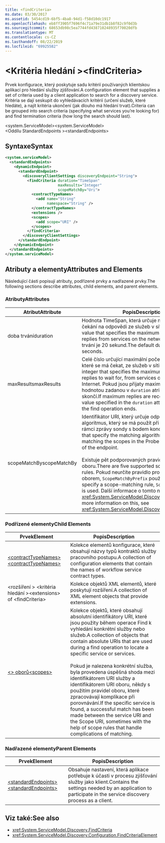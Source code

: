 ```yaml
---
title: <findCriteria>
ms.date: 03/30/2017
ms.assetid: 5454cd19-6bf5-4ba8-94d1-f58d10dc1917
ms.openlocfilehash: eb8ff3905f7696f4c71a79e31db1b8f82c9f0d3b
ms.sourcegitcommit: 68653db98c5ea7744fd438710248935f70020dfb
ms.translationtype: MT
ms.contentlocale: cs-CZ
ms.lasthandoff: 08/22/2019
ms.locfileid: "69925582"
---
```

# <a name="findcriteria"></a><span data-ttu-id="f1760-101">\<Kritéria hledání ></span><span class="sxs-lookup"><span data-stu-id="f1760-101">\<findCriteria></span></span>
<span data-ttu-id="f1760-102">Prvek konfigurace, který poskytuje sadu kritérií používaných klientskou aplikací pro hledání služby zjišťování.</span><span class="sxs-lookup"><span data-stu-id="f1760-102">A configuration element that supplies a set of criteria used by a client application to search for a discovery service.</span></span> <span data-ttu-id="f1760-103">Kritéria se dají seskupit do vyhledávacích kritérií (určení služeb, které hledáte), a najít kritéria ukončení (jak dlouho má hledání trvat).</span><span class="sxs-lookup"><span data-stu-id="f1760-103">Criteria can be grouped into search criteria (specifying what services you’re looking for) and find termination criteria (how long the search should last).</span></span>  
  
 <span data-ttu-id="f1760-104">\<system.ServiceModel></span><span class="sxs-lookup"><span data-stu-id="f1760-104">\<system.ServiceModel></span></span>  
<span data-ttu-id="f1760-105">\<Oddílu StandardEndpoints ></span><span class="sxs-lookup"><span data-stu-id="f1760-105">\<standardEndpoints></span></span>  
  
## <a name="syntax"></a><span data-ttu-id="f1760-106">Syntaxe</span><span class="sxs-lookup"><span data-stu-id="f1760-106">Syntax</span></span>  
  
```xml  
<system.serviceModel>
  <standardEndpoints>
    <dynamicEndpoint>
      <standardEndpoint>
        <discoveryClientSettings discoveryEndpoint="String">
          <findCriteria duration="TimeSpan"
                        maxResults="Integer"
                        scopeMatchBy="Uri">
            <contractTypeNames>
              <add name="String"
                   namespace="String" />
            </contractTypeNames>
            <extensions />
            <scopes>
              <add scope="URI" />
            </scopes>
          </findCriteria>
        </discoveryClientSettings>
      </standardEndpoint>
    </dynamicEndpoint>
  </standardEndpoints>
</system.serviceModel>
```  
  
## <a name="attributes-and-elements"></a><span data-ttu-id="f1760-107">Atributy a elementy</span><span class="sxs-lookup"><span data-stu-id="f1760-107">Attributes and Elements</span></span>  
 <span data-ttu-id="f1760-108">Následující části popisují atributy, podřízené prvky a nadřazené prvky.</span><span class="sxs-lookup"><span data-stu-id="f1760-108">The following sections describe attributes, child elements, and parent elements.</span></span>  
  
### <a name="attributes"></a><span data-ttu-id="f1760-109">Atributy</span><span class="sxs-lookup"><span data-stu-id="f1760-109">Attributes</span></span>  
  
|<span data-ttu-id="f1760-110">Atribut</span><span class="sxs-lookup"><span data-stu-id="f1760-110">Attribute</span></span>|<span data-ttu-id="f1760-111">Popis</span><span class="sxs-lookup"><span data-stu-id="f1760-111">Description</span></span>|  
|---------------|-----------------|  
|<span data-ttu-id="f1760-112">doba trvání</span><span class="sxs-lookup"><span data-stu-id="f1760-112">duration</span></span>|<span data-ttu-id="f1760-113">Hodnota TimeSpan, která určuje maximální dobu čekání na odpovědi ze služeb v síti.</span><span class="sxs-lookup"><span data-stu-id="f1760-113">A Timespan value that specifies the maximum time to wait for replies from services on the network.</span></span> <span data-ttu-id="f1760-114">Výchozí doba trvání je 20 sekund.</span><span class="sxs-lookup"><span data-stu-id="f1760-114">The default duration is 20 seconds.</span></span>|  
|<span data-ttu-id="f1760-115">maxResults</span><span class="sxs-lookup"><span data-stu-id="f1760-115">maxResults</span></span>|<span data-ttu-id="f1760-116">Celé číslo určující maximální počet odpovědí, na které se má čekat, ze služeb v síti nebo Internetu.</span><span class="sxs-lookup"><span data-stu-id="f1760-116">An integer that specifies the maximum number of replies to wait for, from services on a network or the Internet.</span></span> <span data-ttu-id="f1760-117">Pokud jsou přijaty maximální odpovědi před hodnotou zadanou v `duration` atributu, operace Find skončí.</span><span class="sxs-lookup"><span data-stu-id="f1760-117">If maximum replies are received before the value specified in the `duration` attribute has elapsed, the find operation ends.</span></span>|  
|<span data-ttu-id="f1760-118">scopeMatchBy</span><span class="sxs-lookup"><span data-stu-id="f1760-118">scopeMatchBy</span></span>|<span data-ttu-id="f1760-119">Identifikátor URI, který určuje odpovídající algoritmus, který se má použít při porovnání oborů v rámci zprávy sondy s bodem koncového bodu.</span><span class="sxs-lookup"><span data-stu-id="f1760-119">A URI that specify the matching algorithm to use while matching the scopes in the Probe message with that of the endpoint.</span></span><br /><br /> <span data-ttu-id="f1760-120">Existuje pět podporovaných pravidel pro porovnání oboru.</span><span class="sxs-lookup"><span data-stu-id="f1760-120">There are five supported scope-matching rules.</span></span> <span data-ttu-id="f1760-121">Pokud neurčíte pravidlo pro porovnání s oborem, `ScopeMatchByPrefix` použije se.</span><span class="sxs-lookup"><span data-stu-id="f1760-121">If you do not specify a scope-matching rule, `ScopeMatchByPrefix` is used.</span></span> <span data-ttu-id="f1760-122">Další informace o tomto naleznete v tématu <xref:System.ServiceModel.Discovery.FindCriteria>.</span><span class="sxs-lookup"><span data-stu-id="f1760-122">For more information on this, see <xref:System.ServiceModel.Discovery.FindCriteria>.</span></span>|  
  
### <a name="child-elements"></a><span data-ttu-id="f1760-123">Podřízené elementy</span><span class="sxs-lookup"><span data-stu-id="f1760-123">Child Elements</span></span>  
  
|<span data-ttu-id="f1760-124">Prvek</span><span class="sxs-lookup"><span data-stu-id="f1760-124">Element</span></span>|<span data-ttu-id="f1760-125">Popis</span><span class="sxs-lookup"><span data-stu-id="f1760-125">Description</span></span>|  
|-------------|-----------------|  
|[<span data-ttu-id="f1760-126">\<contractTypeNames></span><span class="sxs-lookup"><span data-stu-id="f1760-126">\<contractTypeNames></span></span>](contracttypenames.md)|<span data-ttu-id="f1760-127">Kolekce elementů konfigurace, které obsahují názvy typů kontraktů služby pracovního postupu.</span><span class="sxs-lookup"><span data-stu-id="f1760-127">A collection of configuration elements that contain the names of workflow service contract types.</span></span>|  
|<span data-ttu-id="f1760-128">\<rozšíření > \<kritéria hledání ></span><span class="sxs-lookup"><span data-stu-id="f1760-128">\<extensions> of \<findCriteria></span></span>|<span data-ttu-id="f1760-129">Kolekce objektů XML elementů, které poskytují rozšíření.</span><span class="sxs-lookup"><span data-stu-id="f1760-129">A collection of XML element objects that provide extensions.</span></span>|  
|[<span data-ttu-id="f1760-130">\<> oborů</span><span class="sxs-lookup"><span data-stu-id="f1760-130">\<scopes></span></span>](scopes.md)|<span data-ttu-id="f1760-131">Kolekce objektů, které obsahují absolutní identifikátory URI, které jsou použity během operace Find k vyhledání konkrétní služby nebo služeb.</span><span class="sxs-lookup"><span data-stu-id="f1760-131">A collection of objects that contain absolute URIs that are used during a find operation to locate a specific service or services.</span></span><br /><br /> <span data-ttu-id="f1760-132">Pokud je nalezena konkrétní služba, byla provedena úspěšná shoda mezi identifikátorem URI služby a identifikátorem URI oboru, někdy s použitím pravidel oboru, které zpracovávají komplikace při porovnávání.</span><span class="sxs-lookup"><span data-stu-id="f1760-132">If the specific service is found, a successful match has been made between the service URI and the Scope URI, sometimes with the help of scope rules that handle complications of matching.</span></span>|  
  
### <a name="parent-elements"></a><span data-ttu-id="f1760-133">Nadřazené elementy</span><span class="sxs-lookup"><span data-stu-id="f1760-133">Parent Elements</span></span>  
  
|<span data-ttu-id="f1760-134">Prvek</span><span class="sxs-lookup"><span data-stu-id="f1760-134">Element</span></span>|<span data-ttu-id="f1760-135">Popis</span><span class="sxs-lookup"><span data-stu-id="f1760-135">Description</span></span>|  
|-------------|-----------------|  
|[<span data-ttu-id="f1760-136">\<standardEndpoints></span><span class="sxs-lookup"><span data-stu-id="f1760-136">\<standardEndpoints></span></span>](standardendpoints.md)|<span data-ttu-id="f1760-137">Obsahuje nastavení, která aplikace potřebuje k účasti v procesu zjišťování služby jako klient.</span><span class="sxs-lookup"><span data-stu-id="f1760-137">Contains the settings needed by an application to participate in the service discovery process as a client.</span></span>|  
  
## <a name="see-also"></a><span data-ttu-id="f1760-138">Viz také:</span><span class="sxs-lookup"><span data-stu-id="f1760-138">See also</span></span>

- <xref:System.ServiceModel.Discovery.FindCriteria>
- <xref:System.ServiceModel.Discovery.Configuration.FindCriteriaElement>

